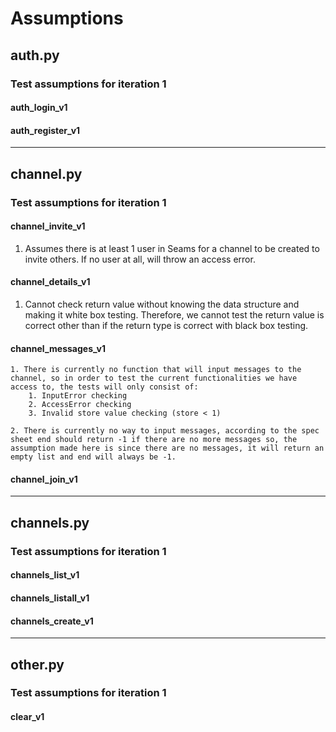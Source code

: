 # Assumptions

## auth.py

### Test assumptions for iteration 1

#### auth_login_v1

#### auth_register_v1

---

## channel.py

### Test assumptions for iteration 1

#### channel_invite_v1

1. Assumes there is at least 1 user in Seams for a channel to be created to invite others. If no user at all, will throw an access error. 

#### channel_details_v1

1. Cannot check return value without knowing the data structure and making it white box testing. Therefore, we cannot test the return value is correct other than if the return type is correct with black box testing. 


#### channel_messages_v1

    1. There is currently no function that will input messages to the channel, so in order to test the current functionalities we have access to, the tests will only consist of:
        1. InputError checking
        2. AccessError checking
        3. Invalid store value checking (store < 1)

    2. There is currently no way to input messages, according to the spec sheet end should return -1 if there are no more messages so, the assumption made here is since there are no messages, it will return an empty list and end will always be -1.

#### channel_join_v1

---

## channels.py

### Test assumptions for iteration 1

#### channels_list_v1

#### channels_listall_v1

#### channels_create_v1

---

## other.py

### Test assumptions for iteration 1

#### clear_v1
